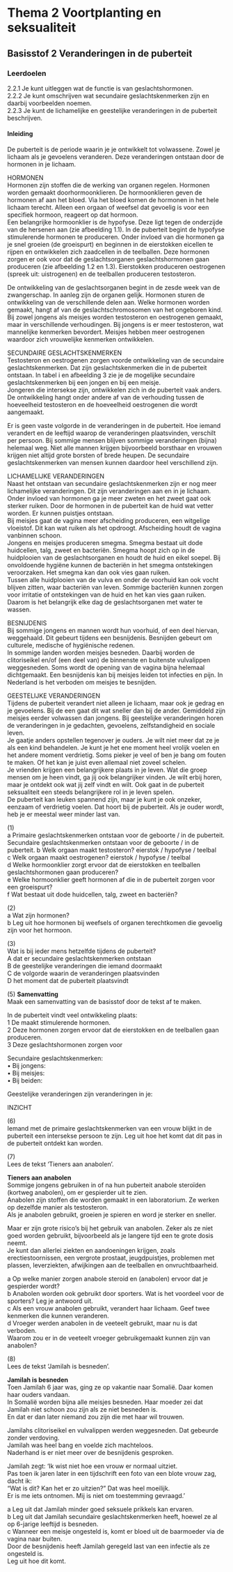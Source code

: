 # Thema 2 Voortplanting en seksualiteit

## Basisstof 2 Veranderingen in de puberteit

### Leerdoelen

2.2.1 Je kunt uitleggen wat de functie is van geslachtshormonen.  
2.2.2 Je kunt omschrijven wat secundaire geslachtskenmerken zijn en daarbij voorbeelden noemen.  
2.2.3 Je kunt de lichamelijke en geestelijke veranderingen in de puberteit beschrijven.  

#### Inleiding

De puberteit is de periode waarin je je ontwikkelt tot volwassene. Zowel je lichaam als je gevoelens veranderen. Deze veranderingen ontstaan door de hormonen in je lichaam.

HORMONEN  
Hormonen zijn stoffen die de werking van organen regelen. Hormonen worden gemaakt doorhormoonklieren. De hormoonklieren geven de hormonen af aan het bloed. Via het bloed komen de hormonen in het hele lichaam terecht. Alleen een orgaan of weefsel dat gevoelig is voor een specifiek hormoon, reageert op dat hormoon.  
Een belangrijke hormoonklier is de hypofyse. Deze ligt tegen de onderzijde van de hersenen aan (zie afbeelding 1.1). In de puberteit begint de hypofyse stimulerende hormonen te produceren. Onder invloed van die hormonen ga je snel groeien (de groeispurt) en beginnen in de eierstokken eicellen te rijpen en ontwikkelen zich zaadcellen in de teelballen. Deze hormonen zorgen er ook voor dat de geslachtsorganen geslachtshormonen gaan produceren (zie afbeelding 1.2 en 1.3). Eierstokken produceren oestrogenen (spreek uit: uistrogenen) en de teelballen produceren testosteron.

De ontwikkeling van de geslachtsorganen begint in de zesde week van de zwangerschap. In aanleg zijn de organen gelijk. Hormonen sturen de ontwikkeling van de verschillende delen aan. Welke hormonen worden gemaakt, hangt af van de geslachtschromosomen van het ongeboren kind. Bij zowel jongens als meisjes worden testosteron en oestrogenen gemaakt, maar in verschillende verhoudingen. Bij jongens is er meer testosteron, wat mannelijke kenmerken bevordert. Meisjes hebben meer oestrogenen waardoor zich vrouwelijke kenmerken ontwikkelen.

SECUNDAIRE GESLACHTSKENMERKEN  
Testosteron en oestrogenen zorgen voorde ontwikkeling van de secundaire geslachtskenmerken. Dat zijn geslachtskenmerken die in de puberteit ontstaan. In tabel i en afbeelding 3 zie je de mogelijke secundaire geslachtskenmerken bij een jongen en bij een meisje.  
Jongeren die intersekse zijn, ontwikkelen zich in de puberteit vaak anders. De ontwikkeling hangt onder andere af van de verhouding tussen de hoeveelheid testosteron en de hoeveelheid oestrogenen die wordt aangemaakt.

Er is geen vaste volgorde in de veranderingen in de puberteit. Hoe iemand verandert en de leeftijd waarop de veranderingen plaatsvinden, verschilt per persoon. Bij sommige mensen blijven sommige veranderingen (bijna) helemaal weg. Niet alle mannen krijgen bijvoorbeeld borsthaar en vrouwen krijgen niet altijd grote borsten of brede heupen. De secundaire geslachtskenmerken van mensen kunnen daardoor heel verschillend zijn.

LICHAMELIJKE VERANDERINGEN  
Naast het ontstaan van secundaire geslachtskenmerken zijn er nog meer lichamelijke veranderingen. Dit zijn veranderingen aan en in je lichaam.  
Onder invloed van hormonen ga je meer zweten en het zweet gaat ook sterker ruiken. Door de hormonen in de puberteit kan de huid wat vetter worden. Er kunnen puistjes ontstaan.  
Bij meisjes gaat de vagina meer afscheiding produceren, een witgelige vloeistof. Dit kan wat ruiken als het opdroogt. Afscheiding houdt de vagina vanbinnen schoon.  
Jongens en meisjes produceren smegma. Smegma bestaat uit dode huidcellen, talg, zweet en bacteriën. Smegma hoopt zich op in de huidplooien van de geslachtsorganen en houdt de huid en eikel soepel. Bij onvoldoende hygiëne kunnen de bacteriën in het smegma ontstekingen veroorzaken. Het smegma kan dan ook vies gaan ruiken.  
Tussen alle huidplooien van de vulva en onder de voorhuid kan ook vocht blijven zitten, waar bacteriën van leven. Sommige bacteriën kunnen zorgen voor irritatie of ontstekingen van de huid en het kan vies gaan ruiken. Daarom is het belangrijk elke dag de geslachtsorganen met water te wassen.

BESNIJDENIS  
Bij sommige jongens en mannen wordt hun voorhuid, of een deel hiervan, weggehaald. Dit gebeurt tijdens een besnijdenis. Besnijden gebeurt om culturele, medische of hygiënische redenen.  
In sommige landen worden meisjes besneden. Daarbij worden de clitoriseikel en/of (een deel van) de binnenste en buitenste vulvalippen weggesneden. Soms wordt de opening van de vagina bijna helemaal dichtgemaakt. Een besnijdenis kan bij meisjes leiden tot infecties en pijn. In Nederland is het verboden om meisjes te besnijden.

GEESTELIJKE VERANDERINGEN  
Tijdens de puberteit verandert niet alleen je lichaam, maar ook je gedrag en je gevoelens. Bij de een gaat dit wat sneller dan bij de ander. Gemiddeld zijn meisjes eerder volwassen dan jongens. Bij geestelijke veranderingen horen de veranderingen in je gedachten, gevoelens, zelfstandigheid en sociale leven.  
Je gaatje anders opstellen tegenover je ouders. Je wilt niet meer dat ze je als een kind behandelen. Je kunt je het ene moment heel vrolijk voelen en het andere moment verdrietig. Soms pieker je veel of ben je bang om fouten te maken. Of het kan je juist even allemaal niet zoveel schelen.  
Je vrienden krijgen een belangrijkere plaats in je leven. Wat die groep mensen om je heen vindt, ga jij ook belangrijker vinden. Je wilt erbij horen, maar je ontdekt ook wat jij zelf vindt en wilt. Ook gaat in de puberteit seksualiteit een steeds belangrijkere rol in je leven spelen.  
De puberteit kan leuken spannend zijn, maar je kunt je ook onzeker, eenzaam of verdrietig voelen. Dat hoort bij de puberteit. Als je ouder wordt, heb je er meestal weer minder last van.

(1)  
a Primaire geslachtskenmerken ontstaan voor de geboorte / in de puberteit.  
Secundaire geslachtskenmerken ontstaan voor de geboorte / in de puberteit.
b Welk orgaan maakt testosteron? eierstok / hypofyse / teelbal  
c Welk orgaan maakt oestrogenen? eierstok / hypofyse / teelbal  
d Welke hormoonklier zorgt ervoor dat de eierstokken en teelballen geslachtshormonen gaan produceren?  
e Welke hormoonklier geeft hormonen af die in de puberteit zorgen voor een groeispurt?  
f Wat bestaat uit dode huidcellen, talg, zweet en bacteriën?  

(2)  
a Wat zijn hormonen?  
b Leg uit hoe hormonen bij weefsels of organen terechtkomen die gevoelig zijn voor het hormoon.  

(3)  
Wat is bij ieder mens hetzelfde tijdens de puberteit?  
A dat er secundaire geslachtskenmerken ontstaan  
B de geestelijke veranderingen die iemand doormaakt  
C de volgorde waarin de veranderingen plaatsvinden  
D het moment dat de puberteit plaatsvindt  

(5) **Samenvatting**  
Maak een samenvatting van de basisstof door de tekst af te maken.  

In de puberteit vindt veel ontwikkeling plaats:  
1 De maakt stimulerende hormonen.  
2 Deze hormonen zorgen ervoor dat de eierstokken en de teelballen gaan produceren.  
3 Deze geslachtshormonen zorgen voor  

Secundaire geslachtskenmerken:  
• Bij jongens:  
• Bij meisjes:  
• Bij beiden:  

Geestelijke veranderingen zijn veranderingen in je:  

INZICHT  

(6)  
Iemand met de primaire geslachtskenmerken van een vrouw blijkt in de puberteit een intersekse persoon te zijn.  Leg uit hoe het komt dat dit pas in de puberteit ontdekt kan worden.  

(7)  
Lees de tekst ‘Tieners aan anabolen’.  

**Tieners aan anabolen**  
Sommige jongens gebruiken in of na hun puberteit anabole steroïden (kortweg anabolen), om er gespierder uit te zien.  
Anabolen zijn stoffen die worden gemaakt in een laboratorium. Ze werken op dezelfde manier als testosteron.  
Als je anabolen gebruikt, groeien je spieren en word je sterker en sneller.  

Maar er zijn grote risico’s bij het gebruik van anabolen. Zeker als ze niet goed worden gebruikt, bijvoorbeeld als je langere tijd een te grote dosis neemt.  
Je kunt dan allerlei ziekten en aandoeningen krijgen, zoals erectiestoornissen, een vergrote prostaat, jeugdpuistjes, problemen met plassen, leverziekten, afwijkingen aan de teelballen en onvruchtbaarheid.

a Op welke manier zorgen anabole steroid en (anabolen) ervoor dat je gespierder wordt?  
b Anabolen worden ook gebruikt door sporters. Wat is het voordeel voor de sporters? Leg je antwoord uit.  
c Als een vrouw anabolen gebruikt, verandert haar lichaam. Geef twee kenmerken die kunnen veranderen.  
d Vroeger werden anabolen in de veeteelt gebruikt, maar nu is dat verboden.  
Waarom zou er in de veeteelt vroeger gebruikgemaakt kunnen zijn van anabolen?

(8)  
Lees de tekst ‘Jamilah is besneden’.  

**Jamilah is besneden**  
Toen Jamilah 6 jaar was, ging ze op vakantie naar Somalië. Daar komen haar ouders vandaan.  
In Somalië worden bijna alle meisjes besneden. Haar moeder zei dat Jamilah niet schoon zou zijn als ze niet besneden is.  
En dat er dan later niemand zou zijn die met haar wil trouwen.  

Jamilahs clitoriseikel en vulvalippen werden weggesneden. Dat gebeurde zonder verdoving.  
Jamilah was heel bang en voelde zich machteloos.  
Naderhand is er niet meer over de besnijdenis gesproken.  

Jamilah zegt: ‘Ik wist niet hoe een vrouw er normaal uitziet.  
Pas toen ik jaren later in een tijdschrift een foto van een blote vrouw zag, dacht ik:  
“Wat is dit? Kan het er zo uitzien?” Dat was heel moeilijk.  
Er is me iets ontnomen. Mij is niet om toestemming gevraagd.’


a Leg uit dat Jamilah minder goed seksuele prikkels kan ervaren.  
b Leg uit dat Jamilah secundaire geslachtskenmerken heeft, hoewel ze al op 6-jarige leeftijd is besneden.  
c Wanneer een meisje ongesteld is, komt er bloed uit de baarmoeder via de vagina naar buiten.  
Door de besnijdenis heeft Jamilah geregeld last van een infectie als ze ongesteld is.  
Leg uit hoe dit komt.
